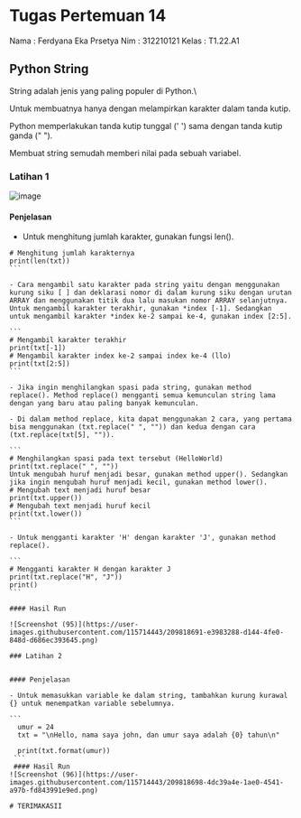 # Tugas Pertemuan 14

Nama  : Ferdyana Eka Prsetya
Nim   : 312210121
Kelas  : T1.22.A1

## Python String

 String adalah jenis yang paling populer di Python.\
 
 Untuk membuatnya hanya dengan melampirkan karakter dalam tanda kutip.
 
 Python memperlakukan tanda kutip tunggal (' ') sama dengan tanda kutip ganda (" ").
 
 Membuat string semudah memberi nilai pada sebuah variabel.

### Latihan 1

![image](https://user-images.githubusercontent.com/115714443/209815397-ab404926-c601-4a61-8d0a-0c1db5b2aed0.png)

#### Penjelasan 

- Untuk menghitung jumlah karakter, gunakan fungsi len().

````
# Menghitung jumlah karakternya
print(len(txt))
```

- Cara mengambil satu karakter pada string yaitu dengan menggunakan kurung siku [ ] dan deklarasi nomor di dalam kurung siku dengan urutan ARRAY dan menggunakan titik dua lalu masukan nomor ARRAY selanjutnya. Untuk mengambil karakter terakhir, gunakan *index [-1]. Sedangkan untuk mengambil karakter *index ke-2 sampai ke-4, gunakan index [2:5].

```
# Mengambil karakter terakhir
print(txt[-1])
# Mengambil karakter index ke-2 sampai index ke-4 (llo)
print(txt[2:5])
```

- Jika ingin menghilangkan spasi pada string, gunakan method replace(). Method replace() mengganti semua kemunculan string lama dengan yang baru atau paling banyak kemunculan.

- Di dalam method replace, kita dapat menggunakan 2 cara, yang pertama bisa menggunakan (txt.replace(" ", "")) dan kedua dengan cara (txt.replace(txt[5], "")).

```
# Menghilangkan spasi pada text tersebut (HelloWorld)
print(txt.replace(" ", ""))
Untuk mengubah huruf menjadi besar, gunakan method upper(). Sedangkan jika ingin mengubah huruf menjadi kecil, gunakan method lower().
# Mengubah text menjadi huruf besar
print(txt.upper())
# Mengubah text menjadi huruf kecil
print(txt.lower())
```

- Untuk mengganti karakter 'H' dengan karakter 'J', gunakan method replace().

```
# Mengganti karakter H dengan karakter J
print(txt.replace("H", "J"))
print()
```

#### Hasil Run

![Screenshot (95)](https://user-images.githubusercontent.com/115714443/209818691-e3983288-d144-4fe0-848d-d686ec393645.png)

### Latihan 2


#### Penjelasan

- Untuk memasukkan variable ke dalam string, tambahkan kurung kurawal {} untuk menempatkan variable sebelumnya.

```
  umur = 24
  txt = "\nHello, nama saya john, dan umur saya adalah {0} tahun\n"

  print(txt.format(umur))
 ```
 #### Hasil Run
![Screenshot (96)](https://user-images.githubusercontent.com/115714443/209818698-4dc39a4e-1ae0-4541-a97b-fd843991e9ed.png)

# TERIMAKASII
